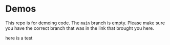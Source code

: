 # Demos

This repo is for demoing code. The `main` branch is empty. Please make sure you have the correct branch that was in the link that brought you here.

here is a test
